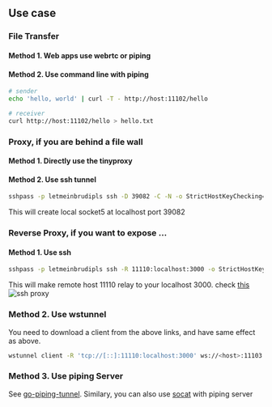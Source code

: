 ## Use case
### File Transfer
#### Method 1. Web apps use webrtc or piping
#### Method 2. Use command line with piping
```bash
# sender
echo 'hello, world' | curl -T - http://host:11102/hello

# receiver
curl http://host:11102/hello > hello.txt

```
### Proxy, if you are behind a file wall
#### Method 1. Directly use the tinyproxy
#### Method 2. Use ssh tunnel
```bash
sshpass -p letmeinbrudipls ssh -D 39082 -C -N -o StrictHostKeyChecking=no -o "UserKnownHostsFile=/dev/null" -o ServerAliveInterval=30 -p 11102 <host>
```
This will create local socket5 at localhost port 39082
### Reverse Proxy, if you want to expose ...
#### Method 1. Use ssh
```bash
sshpass -p letmeinbrudipls ssh -R 11110:localhost:3000 -o StrictHostKeyChecking=no -o "UserKnownHostsFile=/dev/null" -o ServerAliveInterval=30 -p 11102 <host>
```
This will make remote host 11110 relay to your localhost 3000. check [this](https://iximiuz.com/en/posts/ssh-tunnels/)
![ssh proxy](/img/ssh-t.png)

### Method 2. Use wstunnel
You need to download a client from the above links, and have same effect as above.
```bash
wstunnel client -R 'tcp://[::]:11110:localhost:3000' ws://<host>:11103
```
### Method 3. Use piping Server
See [go-piping-tunnel](https://github.com/nwtgck/go-piping-tunnel).
Similary, you can also use [socat](https://www.redhat.com/sysadmin/getting-started-socat) with piping server


